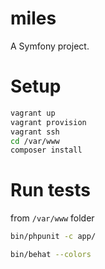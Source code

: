 miles
=====

A Symfony project.

# Setup

```bash
vagrant up
vagrant provision
vagrant ssh 
cd /var/www
composer install
```

# Run tests

from `/var/www` folder

```bash
bin/phpunit -c app/

bin/behat --colors
```
